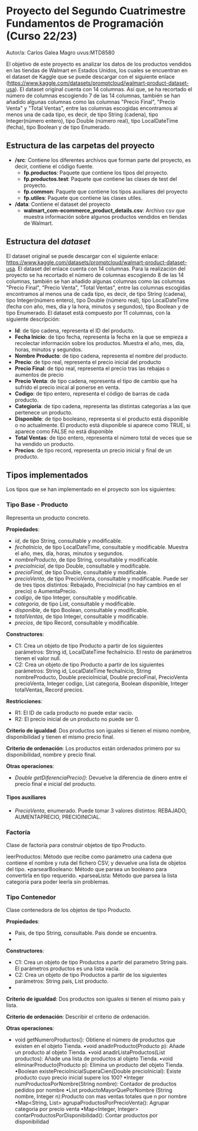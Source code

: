 # Proyecto del Segundo Cuatrimestre Fundamentos de Programación (Curso  22/23)
Autor/a: Carlos Galea Magro   uvus:MTD8580

El objetivo de este proyecto es analizar los datos de los productos vendidos en las tiendas de Walmart en Estados Unidos, los cuales se encuentran en el dataset de Kaggle que se puede descargar con el siguiente enlace (https://www.kaggle.com/datasets/promptcloud/walmart-product-dataset-usa). El dataset original cuenta con 14 columnas. Así que, se ha recortado el número de columnas escogiendo 7 de las 14 columnas, también se han añadido algunas columnas como las columnas "Precio Final", "Precio Venta" y "Total Ventas", entre las columnas escogidas encontramos al menos una de cada tipo, es decir, de tipo String (cadena), tipo Integer(número entero), tipo Double (número real), tipo LocalDateTime (fecha), tipo Boolean y de tipo Enumerado.


## Estructura de las carpetas del proyecto

* **/src**: Contiene los diferentes archivos que forman parte del proyecto, es decir, contiene el código fuente.
  * **fp.productos**: Paquete que contiene los tipos del proyecto.
  * **fp.productos.test**: Paquete que contiene las clases de test del proyecto.
  * **fp.common**: Paquete que contiene los tipos auxiliares del proyecto
  * **fp.utiles**:  Paquete que contiene las clases utiles.
* **/data**: Contiene el dataset del proyecto
    * **walmart_com-ecommerce_product_details.csv**: Archivo csv que muestra información sobre algunos productos vendidos en tiendas de Walmart.
    
## Estructura del *dataset*

El dataset original se puede descargar con el siguiente enlace: https://www.kaggle.com/datasets/promptcloud/walmart-product-dataset-usa. El dataset del enlace cuenta con 14 columnas. Para la realización del proyecto se ha recortado el número de columnas escogiendo 8 de las 14 columnas, también se han añadido algunas columnas como las columnas "Precio Final", "Precio Venta", "Total Ventas", entre las columnas escogidas encontramos al menos una de cada tipo, es decir, de tipo String (cadena), tipo Integer(número entero), tipo Double (número real), tipo LocalDateTime (fecha con año, mes, día y la hora, minutos y segundos), tipo Boolean y de tipo Enumerado.
El dataset está compuesto por 11 columnas, con la siguiente descripción:

* **Id**: de tipo cadena, representa el ID del producto.
* **Fecha Inicio**: de tipo fecha, representa la fecha en la que se empieza a recolectar información sobre los productos. Muestra el año, mes, día, horas, minutos y segundos.
* **Nombre Producto**: de tipo cadena, representa el nombre del producto.
* **Precio**: de tipo real, representa el precio inicial del producto
* **Precio Final**: de tipo real, representa el precio tras las rebajas o aumentos de precio
* **Precio Venta**: de tipo cadena, representa el tipo de cambio que ha sufrido el precio inical al ponerse en venta.
* **Codigo**: de tipo entero, representa el código de barras de cada producto.
* **Categioria**: de tipo cadena, representa las distintas categorías a las que pertenece un producto.
* **Disponible**: de tipo booleano, representa si el producto está disponible o no actualmente. El producto está disponible si aparece como TRUE, si aparece como FALSE no está disponible
* **Total Ventas**: de tipo entero, representa el número total de veces que se ha vendido un producto.
* **Precios**: de tipo record, representa un precio inicial y final de un producto.

## Tipos implementados

Los tipos que se han implementado en el proyecto son los siguientes:

### Tipo Base - Producto
Representa un producto concreto.

**Propiedades**:

- _id_, de tipo String, consultable y modificable. 
- _fechaInicio_, de tipo LocalDateTime, consultable y modificable. Muestra el año, mes, día, horas, minutos y segundos.
- _nombreProducto_, de tipo String, consultable y modificable.
- _precioInicial_, de tipo Double, consultable y modificable.
- _precioFinal_, de tipo Double, consultable y modificable.
- _precioVenta_, de tipo PrecioVenta, consultable y modificable. Puede ser de tres tipos distintos: Rebajado, PrecioInicial (no hay cambios en el precio) o AumentaPrecio.
- _codigo_, de tipo Integer, consultable y modificable.
- _categoria_, de tipo List<String>, consultable y modificable.
- _disponible_, de tipo Boolean, consultable y modificable.
- _totalVentas_, de tipo Integer, consultable y modificable.
- _precios_, de tipo Record, consultable y modificable.

**Constructores**: 

- C1: Crea un objeto de tipo Producto a partir de los siguientes parámetros: String id, LocalDateTime fechaInicio. El resto de parámetros tienen el valor null.
- C2: Crea un objeto de tipo Producto a partir de los siguientes parámetros: String id, LocalDateTime fechaInicio, String nombreProducto, Double precioInicial, Double precioFinal, PrecioVenta precioVenta, Integer codigo, List<String> categoria, Boolean disponible, Integer totalVentas, Record precios.


**Restricciones**:
 
- R1: El ID de cada producto no puede estar vacío.
- R2: El precio inicial de un producto no puede ser 0.

**Criterio de igualdad**: Dos productos son iguales si tienen el mismo nombre, disponibilidad y tienen el mismo precio final.

**Criterio de ordenación**: Los productos están ordenados primero por su disponibilidad, nombre y precio final.

**Otras operaciones**:
 
-	_Double getDiferenciaPrecio()_: Devuelve la diferencia de dinero entre el precio final e inicial del producto.

#### Tipos auxiliares
- _PrecioVenta_, enumerado. Puede tomar 3 valores distintos: REBAJADO, AUMENTAPRECIO, PRECIOINICIAL.

### Factoría
Clase de factoría para construir objetos de tipo Producto.

leerProductos: Método que recibe como parámetro una cadena que contiene el nombre y ruta del fichero CSV, y devuelve una lista de objetos del tipo.
•parsearBooleano: Método que parsea un booleano para convertirla en tipo requerido.
•parseaLista: Método que parsea la lista categoria para poder leerla sin problemas.

### Tipo Contenedor

Clase contenedora de los objetos de tipo Producto.

**Propiedades**:

- Pais, de tipo String, consultable. Pais donde se encuentra.
- 
**Constructores**: 

- C1: Crea un objeto de tipo Productos a partir del parametro String pais. El parámetros productos es una lista vacía.
- C2: Crea un objeto de tipo Productos a partir de los siguientes parámetros: String pais, List producto.
-
**Criterio de igualdad**: Dos productos son iguales si tienen el mismo pais y lista.

**Criterio de ordenación**: Describir el criterio de ordenación.

**Otras operaciones**:
 
-	void getNumeroProductos(): Obtiene el número de productos que existen en el objeto Tienda. 
•void anadirProducto(Producto p): Añade un producto al objeto Tienda.
•void anadirListaProductos(List productos): Añade una lista de productos al objeto Tienda.
•void eliminarProducto(Producto p): Elimina un producto del objeto Tienda.
•Boolean existePrecioInicialSuperaCien(Double precioInicial): Existe producto cuyo precio inicial supere los 100?
•Integer numProductosPorNombre(String nombre): Contador de productos pedidos por nombre
•List productoMayorQuePorNombre (String nombre, Integer n):Producto con mas ventas totales que n por nombre 
•Map<String, List> agrupaProductosPorPrecioVenta(): Agrupar categoria por precio venta
•Map<Integer, Integer> contarProductosPorDisponibilidad(): Contar productos por disponibilidad

